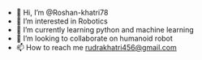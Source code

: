 - 👋 Hi, I’m @Roshan-khatri78
- 👀 I’m interested in Robotics
- 🌱 I’m currently learning python and machine learning
- 💞️ I’m looking to collaborate on humanoid robot
- 📫 How to reach me rudrakhatri456@gmail.com

<!---
Roshan-khatri78/Roshan-khatri78 is a ✨ special ✨ repository because its `README.md` (this file) appears on your GitHub profile.
You can click the Preview link to take a look at your changes.
--->
